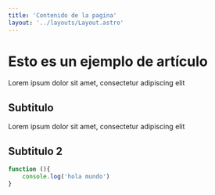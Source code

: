 ```yaml
---
title: 'Contenido de la pagina'
layout: '../layouts/Layout.astro'
---
```

# Esto es un ejemplo de artículo

Lorem ipsum dolor sit amet, consectetur adipiscing elit

## Subtitulo

Lorem ipsum dolor sit amet, consectetur adipiscing elit

## Subtitulo 2

```javascript
function (){
    console.log('hola mundo')
}
```